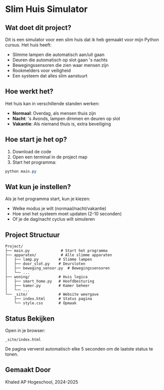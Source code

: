 # Slim Huis Simulator

## Wat doet dit project?
Dit is een simulator voor een slim huis dat ik heb gemaakt voor mijn Python cursus. Het huis heeft:
- Slimme lampen die automatisch aan/uit gaan
- Deuren die automatisch op slot gaan 's nachts
- Bewegingssensoren die zien waar mensen zijn
- Rookmelders voor veiligheid
- Een systeem dat alles slim aanstuurt

## Hoe werkt het?
Het huis kan in verschillende standen werken:
- **Normaal**: Overdag, als mensen thuis zijn
- **Nacht**: 's Avonds, lampen dimmen en deuren op slot
- **Vakantie**: Als niemand thuis is, extra beveiliging

## Hoe start je het op?
1. Download de code
2. Open een terminal in de project map
3. Start het programma:
```powershell
python main.py
```

## Wat kun je instellen?
Als je het programma start, kun je kiezen:
- Welke modus je wilt (normaal/nacht/vakantie)
- Hoe snel het systeem moet updaten (2-10 seconden)
- Of je de dag/nacht cyclus wilt simuleren

## Project Structuur
```
Project/
├── main.py              # Start het programma
├── apparaten/           # Alle slimme apparaten
│   ├── lamp.py         # Slimme lampen
│   ├── door_slot.py    # Deursloten
│   ├── beweging_sensor.py  # Bewegingssensoren
│   └── ...
├── woning/             # Huis logica
│   ├── smart_home.py   # Hoofdbesturing
│   ├── kamer.py        # Kamer beheer
│   └── ...
└── _site/              # Website weergave
    ├── index.html      # Status pagina
    └── style.css       # Opmaak
```

## Status Bekijken
Open in je browser:
```
_site/index.html
```
De pagina ververst automatisch elke 5 seconden om de laatste status te tonen.

## Gemaakt Door
Khaled
AP Hogeschool, 2024-2025
